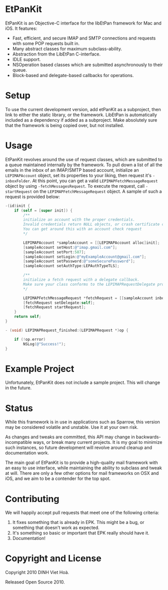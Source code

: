 # EtPanKit

EtPanKit is an Objective-C interface for the  libEtPan framework for Mac and iOS.  It features:

* Fast, efficient, and secure IMAP and SMTP connections and requests with some POP requests built in.
* Many abstract classes for maximum subclass-ability.
* Abstraction from the LibEtPan C-interface.
* IDLE support.
* NSOperation based classes which are submitted asynchronously to their queue.   
* Block-based and delegate-based callbacks for operations.

# Setup

To use the current development version, add etPanKit as a subproject, then link to either the static library, or the framework.  LibEtPan is automatically included as a dependency if added as a subproject.  Make absolutely sure that the framework is being copied over, but not installed.

# Usage

EtPanKit revolves around the use of request classes, which are submitted to a queue maintained internally by the framework.  To pull down a list of all the emails in the inbox of an IMAP/SMTP based account, initialize an `LEPIMAPAccount` object, set its properties to your liking, then request it's `-inboxFolder`.  At this point, you can get a valid `LEPIMAPFetchMessageRequest` object by using `-fetchMessagesRequest`.  To execute the request, call `-startRequest` on the `LEPIMAPFetchMessageRequest` object.  A sample of such a request is provided below:

```Objective-C
-(id)init {
    if (self = [super init]) {
        /**
        initialize an account with the proper credentials.  
        Invalid credentials return NULL objects, or crash certificate checks.  
        You can get around this with an account check request
        */

        LEPIMAPAccount *sampleAccount = [[LEPIMAPAccount alloc]init];
        [sampleAccount setHost:@"imap.gmail.com"];
        [sampleAccount setPort:587];
        [sampleAccount setLogin:@"myExampleAccount@gmail.com"];
        [sampleAccount setPassword:@"someSecurePassword"];
        [sampleAccount setAuthType:LEPAuthTypeTLS];

        /**
        initialize a fetch request with a delegate callback.  
        Make sure your class conforms to the LEPIMAPRequestDelegate protocol
        */

        LEPIMAPFetchMessageRequest *fetchRequest = [[sampleAccount inboxFolder]fetchMessagesRequest];
        [fetchRequest setDelegate:self];
        [fetchRequest startRequest];
    }
    return self;
}

- (void) LEPIMAPRequest_finished:(LEPIMAPRequest *)op {

    if (!op.error)
        NSLog(@"Success!");
}
```

# Example Project

Unfortunately, EtPanKit does not include a sample project.  This will change in the future.

# Status

While this framework is in use in applications such as Sparrow, this version may be considered volatile and unstable.  Use it at your own risk.

As changes and tweaks are committed, this API may change in backwards-incompatible ways, or break many current projects.  It is my goal to minimize such instances, so future development will revolve around cleanup and documentation work.

The main goal of EtPanKit is to provide a high-quality mail framework with an easy to use interface, while maintaining the ability to subclass and tweak at will.  There are only a few other options for mail frameworks on OSX and iOS, and we aim to be a contender for the top spot.

# Contributing

We will happily accept pull requests that meet one of the following criteria:

 1. It fixes something that is already in EPK. This might be a bug, or something that doesn't work as expected.
 2. It's something so basic or important that EPK really should have it.
 3. Documentation!

# Copyright and License

Copyright 2010 DINH Viet Hoà.

Released Open Source 2010.